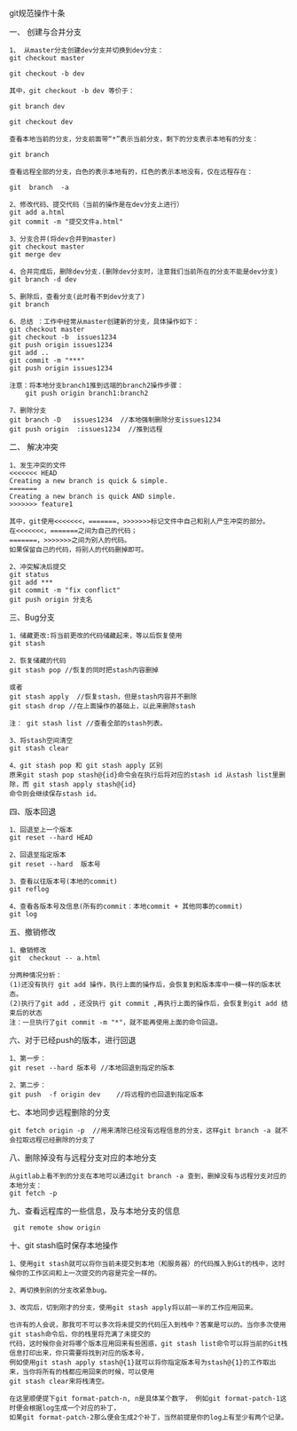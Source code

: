 git规范操作十条

一、 创建与合并分支

	1、 从master分支创建dev分支并切换到dev分支：
    git checkout master    

    git checkout -b dev

	其中，git checkout -b dev 等价于：

    git branch dev    

    git checkout dev

	查看本地当前的分支，分支前面带“*”表示当前分支，剩下的分支表示本地有的分支：

    git branch

	查看远程全部的分支，白色的表示本地有的，红色的表示本地没有，仅在远程存在：

    git  branch  -a

	2、修改代码、提交代码（当前的操作是在dev分支上进行）
    git add a.html    
    git commit -m "提交文件a.html"

	3、分支合并(将dev合并到master)
    git checkout master     
    git merge dev

	4、合并完成后，删除dev分支.(删除dev分支时，注意我们当前所在的分支不能是dev分支)
    git branch -d dev

	5、删除后，查看分支(此时看不到dev分支了)
    git branch

	6、总结 ：工作中经常从master创建新的分支，具体操作如下：
    git checkout master   
    git checkout -b  issues1234   
    git push origin issues1234   
    git add ..   
    git commit -m "***"    
    git push origin issues1234

	注意：将本地分支branch1推到远端的branch2操作步骤：
        git push origin branch1:branch2

	7、删除分支
    git branch -D   issues1234  //本地强制删除分支issues1234    
    git push origin  :issues1234  //推到远程

二、 解决冲突

	1、发生冲突的文件
    <<<<<<< HEAD
    Creating a new branch is quick & simple.
    =======
    Creating a new branch is quick AND simple.
    >>>>>>> feature1

	其中，git使用<<<<<<<，=======，>>>>>>>标记文件中自己和别人产生冲突的部分。
	在<<<<<<<，=======之间为自己的代码；
	=======，>>>>>>>之间为别人的代码。
	如果保留自己的代码，将别人的代码删掉即可。

	2、冲突解决后提交
    git status
    git add ***
    git commit -m "fix conflict"
    git push origin 分支名

三、Bug分支

	1、储藏更改:将当前更改的代码储藏起来，等以后恢复使用
    git stash

	2、恢复储藏的代码
    git stash pop //恢复的同时把stash内容删掉

	或者
    git stash apply  //恢复stash，但是stash内容并不删除
    git stash drop //在上面操作的基础上，以此来删除stash

	注： git stash list //查看全部的stash列表。

	3、将stash空间清空
    git stash clear

	4、git stash pop 和 git stash apply 区别
	原来git stash pop stash@{id}命令会在执行后将对应的stash id 从stash list里删除，而 git stash apply stash@{id} 
	命令则会继续保存stash id。

四、版本回退

	1、回退至上一个版本
    git reset --hard HEAD 

	2、回退至指定版本
    git reset --hard  版本号

	3、查看以往版本号(本地的commit)
    git reflog

	4、查看各版本号及信息(所有的commit：本地commit + 其他同事的commit)
    git log

五、撤销修改

	1、撤销修改
    git  checkout -- a.html

	分两种情况分析：
	(1)还没有执行 git add 操作，执行上面的操作后，会恢复到和版本库中一模一样的版本状态。
	(2)执行了git add ，还没执行 git commit ,再执行上面的操作后，会恢复到git add 结束后的状态
	注：一旦执行了git commit -m "*"，就不能再使用上面的命令回退。
六、对于已经push的版本，进行回退

	1、第一步：
    git reset --hard 版本号 //本地回退到指定的版本

	2、第二步：
    git push  -f origin dev    //将远程的也回退到指定版本
七、本地同步远程删除的分支

    git fetch origin -p  //用来清除已经没有远程信息的分支，这样git branch -a 就不会拉取远程已经删除的分支了
八、删除掉没有与远程分支对应的本地分支

	从gitlab上看不到的分支在本地可以通过git branch -a 查到，删掉没有与远程分支对应的本地分支：
    git fetch -p
九、查看远程库的一些信息，及与本地分支的信息

     git remote show origin 
十、git stash临时保存本地操作

	1、使用git stash就可以将你当前未提交到本地（和服务器）的代码推入到Git的栈中，这时候你的工作区间和上一次提交的内容是完全一样的。

	2、再切换到别的分支改紧急bug。

	3、改完后，切到刚才的分支，使用git stash apply将以前一半的工作应用回来。

	也许有的人会说，那我可不可以多次将未提交的代码压入到栈中？答案是可以的。当你多次使用git stash命令后，你的栈里将充满了未提交的
	代码，这时候你会对将哪个版本应用回来有些困惑，git stash list命令可以将当前的Git栈信息打印出来，你只需要将找到对应的版本号，
	例如使用git stash apply stash@{1}就可以将你指定版本号为stash@{1}的工作取出来，当你将所有的栈都应用回来的时候，可以使用
	git stash clear来将栈清空。

	在这里顺便提下git format-patch-n, n是具体某个数字， 例如git format-patch-1这时便会根据log生成一个对应的补丁，
	如果git format-patch-2那么便会生成2个补丁，当然前提是你的log上有至少有两个记录。
